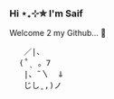 ### Hi ⋆₊⊹✮ I'm Saif 
Welcome 2 my Github... 🤍
<pre>
   ／|、     
  (˚ˎ 。7  
   |、˜〵  𐕣       
   じしˍ,)ノ
</pre>

